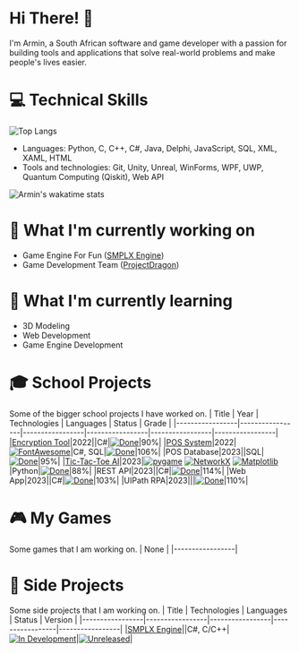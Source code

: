 # Hi There! 👋

I'm Armin, a South African software and game developer with a passion for building tools and applications that solve real-world problems and make people's lives easier.

# 💻 Technical Skills
![Top Langs](https://github-readme-stats.vercel.app/api/top-langs/?username=ArminPretorius&hide=shaderlab,HLSL,TSQL,Mathematica&theme=dark&layout=compact)
- Languages: Python, C, C++, C#, Java, Delphi, JavaScript, SQL, XML, XAML, HTML
- Tools and technologies: Git, Unity, Unreal, WinForms, WPF, UWP, Quantum Computing (Qiskit), Web API

![Armin's wakatime stats](https://github-readme-stats.vercel.app/api/wakatime?username=ArminPretorius&theme=dark&hide=Ezhil&layout=compact)

# 💼 What I'm currently working on
- Game Engine For Fun ([SMPLX Engine](https://github.com/ArminPretorius/SMPLX-Engine))
- Game Development Team ([ProjectDragon](https://github.com/ProjectDragon))

# 🌱 What I'm currently learning

- 3D Modeling
- Web Development
- Game Engine Development

# 🎓 School Projects
Some of the bigger school projects I have worked on.
|      Title      | Year |  Technologies  |  Languages  |  Status  |  Grade  |
|-----------------|-----------------|-----------------|-----------------|-----------------|-----------------|
|[Encryption Tool](https://github.com/ArminPretorius/EncryptionTool)|2022||C#|[![Done](https://img.shields.io/badge/-Done-green?style=flat-square&logoColor=white&link=https://github.com/ArminPretorius/EncryptionTool)](https://github.com/ArminPretorius/EncryptionTool)|90%|
|[POS System](https://github.com/ArminPretorius/POS-System)|2022|[![FontAwesome](https://img.shields.io/badge/-FontAwesome-4B8BBE?style=flat-square&logo=fontawesome&logoColor=528DD7&labelColor=white&color=222324&link=https://fontawesome.com/)](https://fontawesome.com/)|C#, SQL|[![Done](https://img.shields.io/badge/-Done-green?style=flat-square&logoColor=white&link=https://github.com/ArminPretorius/POS-System)](https://github.com/ArminPretorius/POS-System)|106%|
|POS Database|2023||SQL|[![Done](https://img.shields.io/badge/-Done-green?style=flat-square&logoColor=white&link=https://github.com/ArminPretorius/Tic-Tac-Toe-AI/)](https://github.com/ArminPretorius/Tic-Tac-Toe-AI/)|95%|
|[Tic-Tac-Toe AI](https://github.com/ArminPretorius/Tic-Tac-Toe-AI/)|2023|[![pygame](https://img.shields.io/badge/-pygame-4B8BBE?style=flat-square&logo=python&logoColor=white&labelColor=4B8BBE&color=222324&link=https://www.pygame.org/news)](https://www.pygame.org/news) [![NetworkX](https://img.shields.io/badge/-NetworkX-4B8BBE?style=flat-square&logo=python&logoColor=white&labelColor=4B8BBE&color=222324&link=https://networkx.org)](https://networkx.org) [![Matplotlib](https://img.shields.io/badge/-Matplotlib-4B8BBE?style=flat-square&logo=python&logoColor=white&labelColor=4B8BBE&color=222324&link=https://matplotlib.org)](https://matplotlib.org)|Python|[![Done](https://img.shields.io/badge/-Done-green?style=flat-square&logoColor=white&link=https://github.com/ArminPretorius/Tic-Tac-Toe-AI/)](https://github.com/ArminPretorius/Tic-Tac-Toe-AI/)|88%|
|REST API|2023||C#|[![Done](https://img.shields.io/badge/-Done-green?style=flat-square&logoColor=white&link=https://github.com/ArminPretorius/)](https://github.com/ArminPretorius/)|114%|
|Web App|2023||C#|[![Done](https://img.shields.io/badge/-Done-green?style=flat-square&logoColor=white&link=https://github.com/ArminPretorius/)](https://github.com/ArminPretorius/)|103%|
|UIPath RPA|2023|||[![Done](https://img.shields.io/badge/-Done-green?style=flat-square&logoColor=white&link=https://github.com/ArminPretorius/)](https://github.com/ArminPretorius/)|110%|
# 🎮 My Games
Some games that I am working on.
|  None  |
|-----------------|

# 🚀 Side Projects
Some side projects that I am working on.
|      Title      |  Technologies  |  Languages  |  Status  |  Version  |
|-----------------|-----------------|-----------------|-----------------|-----------------|
|[SMPLX Engine](https://github.com/ArminPretorius/SMPLX-Engine)||C#, C/C++|[![In Development](https://img.shields.io/badge/-In%20Development-yellow?style=flat-square&logoColor=white&link=https://github.com/ArminPretorius/SMPLX-Engine)](https://github.com/ArminPretorius/SMPLX-Engine)|[![Unreleased](https://img.shields.io/badge/Version-Unreleased-0077b6?style=flat-square&logoColor=white&labelColor=222324)](https://github.com/ArminPretorius/SMPLX-Engine)|
